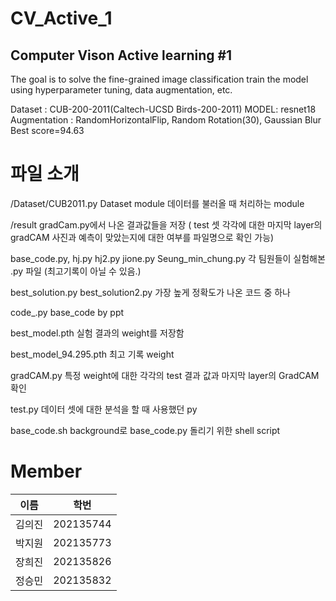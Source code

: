 # CV_Active_1
## Computer Vison Active learning #1
The goal is to solve the fine-grained image classification train the model using hyperparameter tuning, data augmentation, etc. 

Dataset : CUB-200-2011(Caltech-UCSD Birds-200-2011)
MODEL: resnet18
Augmentation : RandomHorizontalFlip, Random Rotation(30), Gaussian Blur
Best score=94.63


# 파일 소개

/Dataset/CUB2011.py Dataset module 데이터를 불러올 때 처리하는 module

/result gradCam.py에서 나온 결과값들을 저장 ( test 셋 각각에 대한 마지막 layer의 gradCAM 사진과 예측이 맞았는지에 대한 여부를 파일명으로 확인 가능)

base_code.py, hj.py hj2.py jione.py Seung_min_chung.py 각 팀원들이 실험해본 .py 파일 (최고기록이 아닐 수 있음.)

best_solution.py best_solution2.py 가장 높게 정확도가 나온 코드 중 하나

code_.py base_code by ppt

best_model.pth 실험 결과의 weight를 저장함

best_model_94.295.pth 최고 기록 weight

gradCAM.py 특정 weight에 대한 각각의 test 결과 값과 마지막 layer의 GradCAM 확인

test.py 데이터 셋에 대한 분석을 할 때 사용했던 py

base_code.sh background로 base_code.py 돌리기 위한 shell script

# Member
|이름|학번|
|------|---|
|김의진|202135744|
|박지원|202135773|
|장희진|202135826|
|정승민|202135832|
